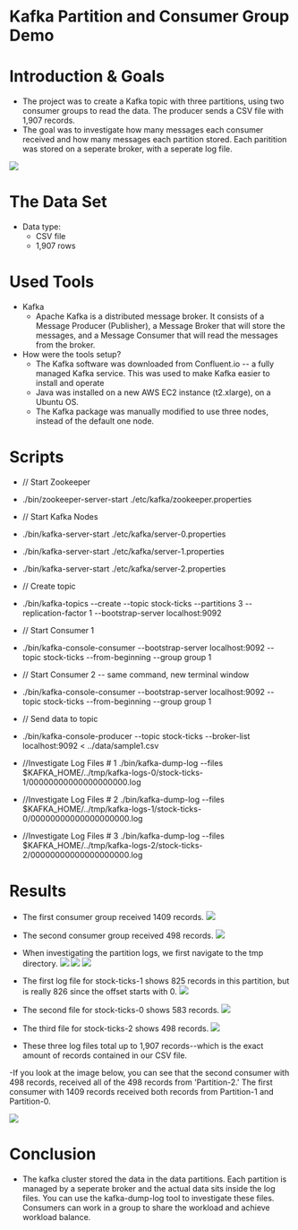 # Kafka Partition and Consumer Group Demo

# Introduction & Goals
- The project was to create a Kafka topic with three partitions, using two consumer groups to read the data. The producer sends a CSV file with 1,907 records.
- The goal was to investigate how many messages each consumer received and how many messages each partition stored. Each paritition was stored on a seperate broker, with a seperate log file.

![](images/kafka_img_1.PNG)


# The Data Set
- Data type: 
  - CSV file
  - 1,907 rows

# Used Tools
- Kafka
  - Apache Kafka is a distributed message broker. It consists of a Message Producer (Publisher), a Message Broker that will store the messages, and a Message Consumer that will read the messages from the broker.
- How were the tools setup?
  - The Kafka software was downloaded from Confluent.io -- a fully managed Kafka service. This was used to make Kafka easier to install and operate
  - Java was installed on a new AWS EC2 instance (t2.xlarge), on a Ubuntu OS.
  - The Kafka package was manually modified to use three nodes, instead of the default one node.

# Scripts
- // Start Zookeeper
- ./bin/zookeeper-server-start ./etc/kafka/zookeeper.properties

- // Start Kafka Nodes
- ./bin/kafka-server-start ./etc/kafka/server-0.properties
- ./bin/kafka-server-start ./etc/kafka/server-1.properties
- ./bin/kafka-server-start ./etc/kafka/server-2.properties

- // Create topic
- ./bin/kafka-topics --create --topic stock-ticks --partitions 3 --replication-factor 1 --bootstrap-server localhost:9092

- // Start Consumer 1
- ./bin/kafka-console-consumer --bootstrap-server localhost:9092 --topic stock-ticks --from-beginning --group group 1

- // Start Consumer 2 -- same command, new terminal window
- ./bin/kafka-console-consumer --bootstrap-server localhost:9092 --topic stock-ticks --from-beginning --group group 1

- // Send data to topic
- ./bin/kafka-console-producer --topic stock-ticks --broker-list localhost:9092 < ../data/sample1.csv

- //Investigate Log Files # 1
./bin/kafka-dump-log --files $KAFKA_HOME/../tmp/kafka-logs-0/stock-ticks-1/00000000000000000000.log

- //Investigate Log Files # 2
./bin/kafka-dump-log --files $KAFKA_HOME/../tmp/kafka-logs-1/stock-ticks-0/00000000000000000000.log

- //Investigate Log Files # 3
./bin/kafka-dump-log --files $KAFKA_HOME/../tmp/kafka-logs-2/stock-ticks-2/00000000000000000000.log

# Results
- The first consumer group received 1409 records.
![](images/Group_1_output.PNG)
- The second consumer group received 498 records.
![](images/Group_2_output.PNG)

- When investigating the partition logs, we first navigate to the tmp directory.
![](images/tmp_1.PNG)
![](images/tmp_2.PNG)
![](images/tmp_3.PNG)

- The first log file for stock-ticks-1 shows 825 records in this partition, but is really 826 since the offset starts with 0.
![](images/stock-ticks-1.PNG)

- The second file for stock-ticks-0 shows 583 records.
![](images/stock-ticks-2.PNG)

- The third file for stock-ticks-2 shows 498 records.
![](images/stock-ticks-3.PNG)

- These three log files total up to 1,907 records--which is the exact amount of records contained in our CSV file.

-If you look at the image below, you can see that the second consumer with 498 records, received all of the 498 records from 'Partition-2.' The first consumer with 1409 records received both records from Partition-1 and Partition-0.

![](images/kafka_img_2.png)

# Conclusion
- The kafka cluster stored the data in the data partitions. Each partition is managed by a seperate broker and the actual data sits inside the log files. You can use the kafka-dump-log tool to investigate these files. Consumers can work in a group to share the workload and achieve workload balance.
